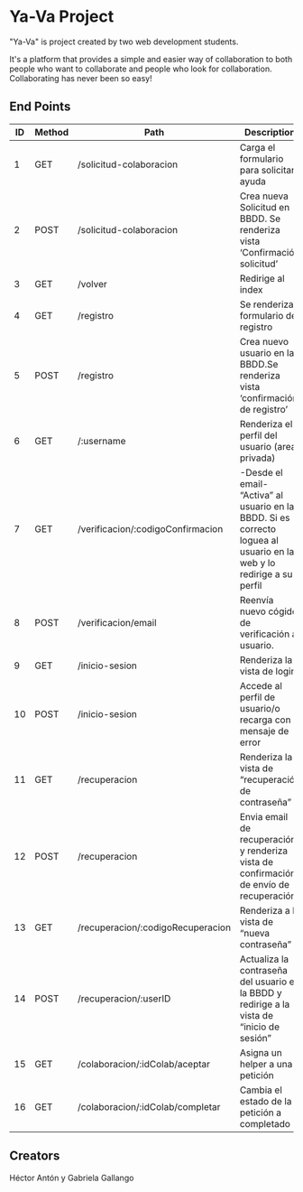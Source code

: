 # Ya-Va Project

"Ya-Va" is project created by two web development students. 

It's a platform that provides a simple and easier way of collaboration to both people who want to collaborate and people who look for collaboration. 
Collaborating has never been so easy!

## End Points

ID | Method | Path | Description |
--- | --- | --- | --- |
1 | GET | /solicitud-colaboracion | Carga el formulario para solicitar ayuda |
2 | POST | /solicitud-colaboracion | Crea nueva Solicitud en BBDD. Se renderiza vista ‘Confirmación solicitud’|
3 | GET | /volver | Redirige al index|
4 | GET | /registro | Se renderiza formulario de registro |
5 | POST | /registro | Crea nuevo usuario en la BBDD.Se renderiza vista ‘confirmación de registro’ |
6 | GET | /:username | Renderiza el perfil del usuario (area privada) |
7 | GET | /verificacion/:codigoConfirmacion | -Desde el email- “Activa” al usuario en la BBDD. Si es correcto loguea al usuario en la web y lo redirige a su perfil |
8 | POST | /verificacion/email | Reenvía nuevo cógido de verificación al usuario. |
9 | GET | /inicio-sesion | Renderiza la vista de login  |
10 | POST | /inicio-sesion | Accede al perfil de usuario/o recarga con mensaje de error |
11 | GET | /recuperacion | Renderiza la vista de “recuperación de contraseña” |
12 | POST | /recuperacion | Envia email de recuperación y renderiza vista de confirmación de envío de recuperación |
13 | GET | /recuperacion/:codigoRecuperacion | Renderiza a la vista de “nueva contraseña” |
14 | POST | /recuperacion/:userID | Actualiza la contraseña del usuario en la BBDD y redirige a la vista de “inicio de sesión” |
15 | GET | /colaboracion/:idColab/aceptar | Asigna un helper a una petición |
16 | GET | /colaboracion/:idColab/completar | Cambia el estado de la petición a completado |

## Creators

Héctor Antón y Gabriela Gallango
